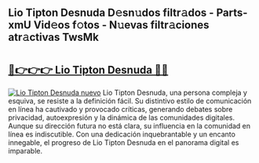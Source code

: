 ## Lio Tipton Desnuda D𝚎sn𝚞dos filtr𝚊dos - Parts-xmU Vid𝚎os f𝚘tos - N𝚞evas filtr𝚊ciones atr𝚊ctivas TwsMk

# <h2><a href="http://mb2ho0.tromn.icu/?c=Lio+Tipton+Desnuda">🔗👉👉👉 Lio Tipton Desnuda 🔗🔗</a></h2>

[![Lio Tipton Desnuda nuevo](https://i.imgur.com/pEAQMta.gif)](http://mb2ho0.tromn.icu/?c=Lio+Tipton+Desnuda)
Lio Tipton Desnuda, una persona compleja y esquiva, se resiste a la definición fácil. Su distintivo estilo de comunicación en línea ha cautivado y provocado críticas, generando debates sobre privacidad, autoexpresión y la dinámica de las comunidades digitales. Aunque su dirección futura no está clara, su influencia en la comunidad en línea es indiscutible. Con una dedicación inquebrantable y un encanto innegable, el progreso de Lio Tipton Desnuda en el panorama digital es imparable.
